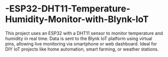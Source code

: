 # -ESP32-DHT11-Temperature-Humidity-Monitor-with-Blynk-IoT
This project uses an ESP32 with a DHT11 sensor to monitor temperature and humidity in real time. Data is sent to the Blynk IoT platform using virtual pins, allowing live monitoring via smartphone or web dashboard. Ideal for DIY IoT projects like home automation, smart farming, or weather stations.
